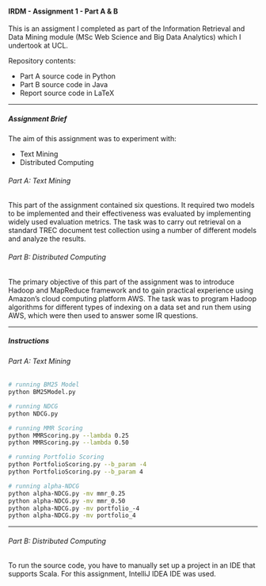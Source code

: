 #### IRDM - Assignment 1 - Part A & B

This is an assigment I completed as part of the Information Retrieval and Data Mining module (MSc Web Science and Big Data Analytics) which I undertook at UCL.

Repository contents:

* Part A source code in Python
* Part B source code in Java
* Report source code in LaTeX

---

##### Assignment Brief

The aim of this assignment was to experiment with:

* Text Mining
* Distributed Computing

###### Part A: Text Mining

This part of the assignment contained six questions. It required two models to be implemented and their effectiveness was evaluated by implementing widely used evaluation metrics. The task was to carry out retrieval on a standard TREC document test collection using a number of different models and analyze the results.

###### Part B: Distributed Computing

The primary objective of this part of the assignment was to introduce Hadoop and MapReduce framework and to gain practical experience using Amazon’s cloud computing platform AWS. The task was to program Hadoop algorithms for different types of indexing on a data set and run them using AWS, which were then used to answer some IR questions.

---

##### Instructions

###### Part A: Text Mining

```bash
# running BM25 Model
python BM25Model.py

# running NDCG
python NDCG.py

# running MMR Scoring
python MMRScoring.py --lambda 0.25
python MMRScoring.py --lambda 0.50

# running Portfolio Scoring
python PortfolioScoring.py --b_param -4
python PortfolioScoring.py --b_param 4

# running alpha-NDCG
python alpha-NDCG.py -mv mmr_0.25
python alpha-NDCG.py -mv mmr_0.50
python alpha-NDCG.py -mv portfolio_-4
python alpha-NDCG.py -mv portfolio_4

```

---

###### Part B: Distributed Computing

To run the source code, you have to manually set up a project in an IDE that supports Scala. For this assignment, IntelliJ IDEA IDE was used.
